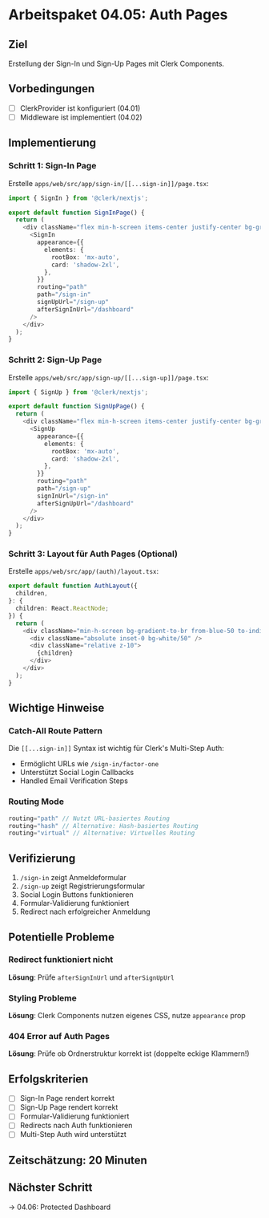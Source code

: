 # Arbeitspaket 04.05: Auth Pages

## Ziel
Erstellung der Sign-In und Sign-Up Pages mit Clerk Components.

## Vorbedingungen
- [ ] ClerkProvider ist konfiguriert (04.01)
- [ ] Middleware ist implementiert (04.02)

## Implementierung

### Schritt 1: Sign-In Page
Erstelle `apps/web/src/app/sign-in/[[...sign-in]]/page.tsx`:

```typescript
import { SignIn } from '@clerk/nextjs';

export default function SignInPage() {
  return (
    <div className="flex min-h-screen items-center justify-center bg-gray-50">
      <SignIn 
        appearance={{
          elements: {
            rootBox: 'mx-auto',
            card: 'shadow-2xl',
          },
        }}
        routing="path"
        path="/sign-in"
        signUpUrl="/sign-up"
        afterSignInUrl="/dashboard"
      />
    </div>
  );
}
```

### Schritt 2: Sign-Up Page
Erstelle `apps/web/src/app/sign-up/[[...sign-up]]/page.tsx`:

```typescript
import { SignUp } from '@clerk/nextjs';

export default function SignUpPage() {
  return (
    <div className="flex min-h-screen items-center justify-center bg-gray-50">
      <SignUp 
        appearance={{
          elements: {
            rootBox: 'mx-auto',
            card: 'shadow-2xl',
          },
        }}
        routing="path"
        path="/sign-up"
        signInUrl="/sign-in"
        afterSignUpUrl="/dashboard"
      />
    </div>
  );
}
```

### Schritt 3: Layout für Auth Pages (Optional)
Erstelle `apps/web/src/app/(auth)/layout.tsx`:

```typescript
export default function AuthLayout({
  children,
}: {
  children: React.ReactNode;
}) {
  return (
    <div className="min-h-screen bg-gradient-to-br from-blue-50 to-indigo-50">
      <div className="absolute inset-0 bg-white/50" />
      <div className="relative z-10">
        {children}
      </div>
    </div>
  );
}
```

## Wichtige Hinweise

### Catch-All Route Pattern
Die `[[...sign-in]]` Syntax ist wichtig für Clerk's Multi-Step Auth:
- Ermöglicht URLs wie `/sign-in/factor-one`
- Unterstützt Social Login Callbacks
- Handled Email Verification Steps

### Routing Mode
```typescript
routing="path" // Nutzt URL-basiertes Routing
routing="hash" // Alternative: Hash-basiertes Routing
routing="virtual" // Alternative: Virtuelles Routing
```

## Verifizierung
1. `/sign-in` zeigt Anmeldeformular
2. `/sign-up` zeigt Registrierungsformular
3. Social Login Buttons funktionieren
4. Formular-Validierung funktioniert
5. Redirect nach erfolgreicher Anmeldung

## Potentielle Probleme

### Redirect funktioniert nicht
**Lösung**: Prüfe `afterSignInUrl` und `afterSignUpUrl`

### Styling Probleme
**Lösung**: Clerk Components nutzen eigenes CSS, nutze `appearance` prop

### 404 Error auf Auth Pages
**Lösung**: Prüfe ob Ordnerstruktur korrekt ist (doppelte eckige Klammern!)

## Erfolgskriterien
- [ ] Sign-In Page rendert korrekt
- [ ] Sign-Up Page rendert korrekt
- [ ] Formular-Validierung funktioniert
- [ ] Redirects nach Auth funktionieren
- [ ] Multi-Step Auth wird unterstützt

## Zeitschätzung: 20 Minuten

## Nächster Schritt
→ 04.06: Protected Dashboard